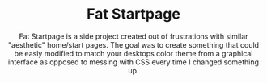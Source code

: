 <h1 align="center">
Fat Startpage
</h1>

<p align="center">
Fat Startpage is a side project created out of frustrations with similar "aesthetic" home/start pages. The goal was to create something that could be easly modified to match your desktops color theme from a graphical interface as opposed to messing with CSS every time I changed something up.
</p>
